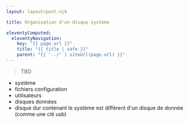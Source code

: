 ```yaml
---
layout: layout/post.njk

title: Organisation d'un disque système

eleventyComputed:
  eleventyNavigation:
    key: "{{ page.url }}"
    title: "{{ title | safe }}"
    parent: "{{ '../' | siteUrl(page.url) }}"
---
```


> TBD

- système
- fichiers configuration
- utilisateurs
- disques données
- disque dur contenant le système est différent d'un disque de donnée (comme une clé usb)
